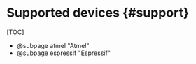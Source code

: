 
Supported devices {#support}
=================

[TOC]

  * @subpage atmel "Atmel"
  * @subpage espressif "Espressif"
